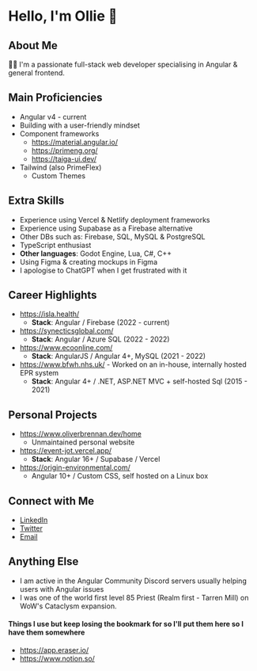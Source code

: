 # Hello, I'm Ollie 👋

## About Me
👨‍💻 I'm a passionate full-stack web developer specialising in Angular & general frontend.

## Main Proficiencies
- Angular v4 - current
- Building with a user-friendly mindset
- Component frameworks
  - https://material.angular.io/
  - https://primeng.org/
  - https://taiga-ui.dev/
- Tailwind (also PrimeFlex)
  - Custom Themes

## Extra Skills
- Experience using Vercel & Netlify deployment frameworks
- Experience using Supabase as a Firebase alternative
- Other DBs such as: Firebase, SQL, MySQL & PostgreSQL
- TypeScript enthusiast
- **Other languages**: Godot Engine, Lua, C#, C++
- Using Figma & creating mockups in Figma
- I apologise to ChatGPT when I get frustrated with it

## Career Highlights
- https://isla.health/
  - **Stack**: Angular / Firebase (2022 - current)
- https://synecticsglobal.com/
  - **Stack**: Angular / Azure SQL (2022 - 2022)
- https://www.ecoonline.com/
  - **Stack**: AngularJS / Angular 4+, MySQL (2021 - 2022)
- https://www.bfwh.nhs.uk/ - Worked on an in-house, internally hosted EPR system
  - **Stack**: Angular 4+ / .NET, ASP.NET MVC + self-hosted Sql (2015 - 2021)

## Personal Projects
- https://www.oliverbrennan.dev/home
  - Unmaintained personal website
- https://event-jot.vercel.app/
  - **Stack**: Angular 16+ / Supabase / Vercel
- https://origin-environmental.com/
  - Angular 10+ / Custom CSS, self hosted on a Linux box

## Connect with Me
- [LinkedIn](https://www.linkedin.com/in/oliver-brennan-414059134/)
- [Twitter](https://twitter.com/olliebrennan_)
- [Email](mailto:oliverbrennan05@gmail.com)

## Anything Else
- I am active in the Angular Community Discord servers usually helping users with Angular issues
- I was one of the world first level 85 Priest (Realm first - Tarren Mill) on WoW's Cataclysm expansion.

#### Things I use but keep losing the bookmark for so I'll put them here so I have them somewhere
- https://app.eraser.io/
- https://www.notion.so/

